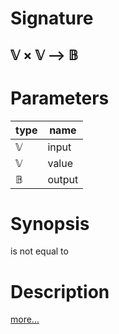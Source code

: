 # Signature
## 𝕍 × 𝕍 ⟶ 𝔹

# Parameters

| type | name |
|------|------|
|𝕍|input|
|𝕍|value|
|𝔹|output|

# Synopsis
is not equal to

# Description

[more...](https://en.wikipedia.org/wiki/Inequality_(mathematics))